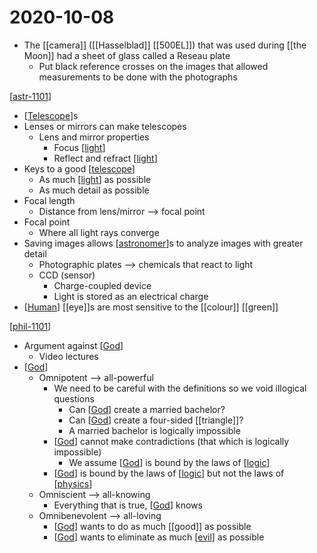 # 2020-10-08

- The [[camera]] ([[Hasselblad]] [[500EL]]) that was used during [[the Moon]] had a sheet of glass called a Reseau plate
  - Put black reference crosses on the images that allowed measurements to be done with the photographs

[[astr-1101]]

- [[Telescope]]s
- Lenses or mirrors can make telescopes
  - Lens and mirror properties
    - Focus [[light]]
    - Reflect and refract [[light]]
- Keys to a good [[telescope]]
  - As much [[light]] as possible
  - As much detail as possible
- Focal length
  - Distance from lens/mirror --> focal point
- Focal point
  - Where all light rays converge
- Saving images allows [[astronomer]]s to analyze images with greater detail
  - Photographic plates --> chemicals that react to light
  - CCD (sensor)
    - Charge-coupled device
    - Light is stored as an electrical charge
- [[Human]] [[eye]]s are most sensitive to the [[colour]] [[green]]

[[phil-1101]]

- Argument against [[God]]
  - Video lectures
- [[God]]
  - Omnipotent --> all-powerful
    - We need to be careful with the definitions so we void illogical questions
      - Can [[God]] create a married bachelor?
      - Can [[God]] create a four-sided [[triangle]]?
      - A married bachelor is logically impossible
    - [[God]] cannot make contradictions (that which is logically impossible)
      - We assume [[God]] is bound by the laws of [[logic]]
    - [[God]] is bound by the laws of [[logic]] but not the laws of [[physics]]
  - Omniscient --> all-knowing
    - Everything that is true, [[God]] knows
  - Omnibenevolent --> all-loving
    - [[God]] wants to do as much [[good]] as possible
    - [[God]] wants to eliminate as much [[evil]] as possible

[//begin]: # "Autogenerated link references for markdown compatibility"
[the-moon]: the-moon "The Moon"
[astr-1101]: astr-1101 "ASTR 1101 - Intro to the Solar System"
[telescope]: telescope "Telescope"
[light]: light "Light"
[astronomer]: astronomer "Astronomer"
[human]: human "Human"
[phil-1101]: phil-1101 "PHIL 1101 - Intro to Philosophy: Knowledge and Reality"
[god]: god "God"
[logic]: logic "Logic"
[physics]: physics "Physics"
[evil]: evil "Evil"
[//end]: # "Autogenerated link references"